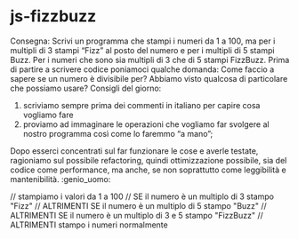 # js-fizzbuzz

Consegna:
Scrivi un programma che stampi i numeri da 1 a 100, ma per i multipli di 3 stampi “Fizz” al posto del numero e per i multipli di 5 stampi Buzz.
Per i numeri che sono sia multipli di 3 che di 5 stampi FizzBuzz.
Prima di partire a scrivere codice poniamoci qualche domanda:
Come faccio a sapere se un numero è divisibile per?
Abbiamo visto qualcosa di particolare che possiamo usare?
Consigli del giorno:

1. scriviamo sempre prima dei commenti in italiano per capire cosa vogliamo fare
2. proviamo ad immaginare le operazioni che vogliamo far svolgere al nostro programma così come lo faremmo “a mano”;

Dopo esserci concentrati sul far funzionare le cose e averle testate,
ragioniamo  sul possibile refactoring, quindi ottimizzazione possibile,
sia del codice come performance, ma anche, se non soprattutto come leggibilità e mantenibilità. :genio_uomo:


// stampiamo i valori da 1 a 100 
    // SE il numero è un multiplo di 3 stampo "Fizz"
    // ALTRIMENTI SE il numero è un multiplo di 5 stampo "Buzz"
    // ALTRIMENTI SE il numero è un multiplo di 3 e 5 stampo "FizzBuzz"
    // ALTRIMENTI stampo i numeri normalmente
